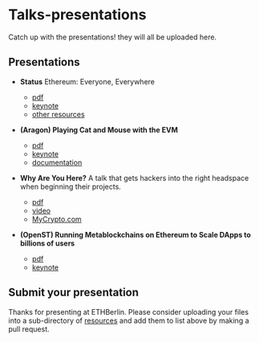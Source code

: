 # Talks-presentations
Catch up with the presentations! they will all be uploaded here.

## Presentations
- **Status** Ethereum: Everyone, Everywhere
  - [pdf](resources/Ethereum_Everyone_Everywhere.pdf)
  - [keynote](resources/Ethereum_Everyone_Everywhere.key)
  - [other resources](https://get.status.im)

- **(Aragon) Playing Cat and Mouse with the EVM**
  - [pdf](resources/cat-and-mouse/pdf.pdf)
  - [keynote](resources/cat-and-mouse/keynote.key)
  - [documentation](https://hack.aragon.org/)
  
- **Why Are You Here?** A talk that gets hackers into the right headspace when beginning their projects.
  - [pdf](resources/why-are-you-here/whyareyouhere.pdf)
  - [video]()
  - [MyCrypto.com](https://www.mycrypto.com)  

- **(OpenST) Running Metablockchains on Ethereum to Scale DApps to billions of users**
  - [pdf](resources/metablockchains-on-ethereum/OpenST-Metablockchains-to-scale-DApps.pdf)
  - [keynote](resources/metablockchains-on-ethereum/OpenST-Metablockchains-to-scale-DApps.key)

## Submit your presentation
Thanks for presenting at ETHBerlin. Please consider uploading your files into a sub-directory of [resources](resources/) and add them to list above by making a pull request.